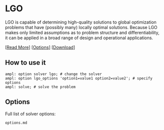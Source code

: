 # LGO

LGO is capable of determining high-quality solutions to global optimization problems that have (possibly many) locally optimal solutions. Because LGO makes only limited assumptions as to problem structure and differentiability, it can be applied in a broad range of design and operational applications.

[[Read More](https://ampl.com/products/solvers/solvers-we-sell/lgo/)]
[[Options](options.md)]
[[Download](https://portal.ampl.com)]

## How to use it

```ampl
ampl: option solver lgo; # change the solver
ampl: option lgo_options 'option1=value1 option2=value2'; # specify options
ampl: solve; # solve the problem
```

## Options

Full list of solver options:
```{toctree}
options.md
```
